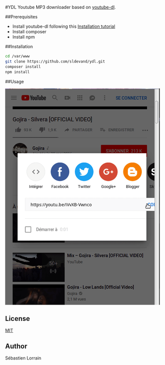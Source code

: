 #YDL
Youtube MP3 downloader based on [youtube-dl](https://github.com/rg3/youtube-dl/).

##Prerequisites
* Install youtube-dl following this [Installation tutorial](https://github.com/rg3/youtube-dl/blob/master/README.md)
* Install composer
* Install npm

##Installation
```bash
cd /var/www
git clone https://github.com/sldevand/ydl.git
composer install
npm install

```

##Usage

![demo.gif](resources/demo.gif)

## License
[MIT](LICENSE.md)

## Author
Sébastien Lorrain